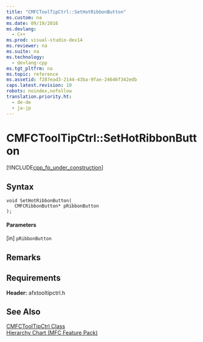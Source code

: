 ```yaml
---
title: "CMFCToolTipCtrl::SetHotRibbonButton"
ms.custom: na
ms.date: 09/19/2016
ms.devlang: 
  - C++
ms.prod: visual-studio-dev14
ms.reviewer: na
ms.suite: na
ms.technology: 
  - devlang-cpp
ms.tgt_pltfrm: na
ms.topic: reference
ms.assetid: f287ead3-2144-43ba-9fae-24646f342edb
caps.latest.revision: 10
robots: noindex,nofollow
translation.priority.ht: 
  - de-de
  - ja-jp
---
```

# CMFCToolTipCtrl::SetHotRibbonButton
[!INCLUDE[cpp_fp_under_construction](../vs140/includes/cpp_fp_under_construction_md.md)]  
  
## Syntax  
  
```  
void SetHotRibbonButton(  
   CMFCRibbonButton* pRibbonButton  
);  
```  
  
#### Parameters  
 [in] `pRibbonButton`  
  
## Remarks  
  
## Requirements  
 **Header:** afxtooltipctrl.h  
  
## See Also  
 [CMFCToolTipCtrl Class](../vs140/CMFCToolTipCtrl-Class.md)   
 [Hierarchy Chart (MFC Feature Pack)](../vs140/Hierarchy-Chart.md)